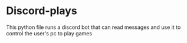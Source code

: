 # Discord-plays
This python file runs a discord bot that can read messages and use it to control the user's pc to play games
